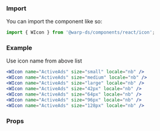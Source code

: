 <icon-code-example />

### Import

<warp-react-beta-note />

You can import the component like so:

```js
import { WIcon } from '@warp-ds/components/react/icon';
```

### Example

Use icon name from above list

```jsx
<WIcon name="ActiveAds" size="small" locale="nb" />
<WIcon name="ActiveAds" size="medium" locale="nb" />
<WIcon name="ActiveAds" size="large" locale="nb" />
<WIcon name="ActiveAds" size="42px" locale="nb" />
<WIcon name="ActiveAds" size="64px" locale="nb" />
<WIcon name="ActiveAds" size="96px" locale="nb" />
<WIcon name="ActiveAds" size="128px" locale="nb" />
```

### Props

<api-table type=react component="Icon" />



